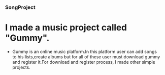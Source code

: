 ### SongProject
# I made a music project called "Gummy".
* Gummy is an online music platform.In this platform user can add songs to his lists,create albums but for all of these user must download gummy and register it.For download and register process, I made other simple projects.  
